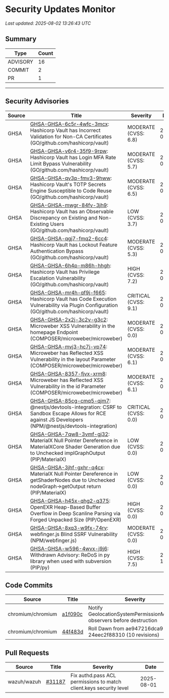# Security Updates Monitor

*Last updated: 2025-08-02 13:26:43 UTC*

## Summary
| Type | Count |
|------|-------|
| ADVISORY | 16 |
| COMMIT | 2 |
| PR | 1 |

---

## Security Advisories

| Source | Title | Severity | Date |
|--------|-------|----------|------|
| GHSA | [GHSA-GHSA-6c5r-4wfc-3mcx](https://github.com/advisories/GHSA-6c5r-4wfc-3mcx): Hashicorp Vault has Incorrect Validation for Non-CA Certificates (GO/github.com/hashicorp/vault) | MODERATE (CVSS: 6.8) | 2025-08-01 |
| GHSA | [GHSA-GHSA-v6r4-35f9-9rpw](https://github.com/advisories/GHSA-v6r4-35f9-9rpw): Hashicorp Vault has Login MFA Rate Limit Bypass Vulnerability (GO/github.com/hashicorp/vault) | MODERATE (CVSS: 5.7) | 2025-08-01 |
| GHSA | [GHSA-GHSA-qv3p-fmv3-9hww](https://github.com/advisories/GHSA-qv3p-fmv3-9hww): Hashicorp Vault's TOTP Secrets Engine Susceptible to Code Reuse  (GO/github.com/hashicorp/vault) | MODERATE (CVSS: 6.5) | 2025-08-01 |
| GHSA | [GHSA-GHSA-mwgr-84fv-3jh9](https://github.com/advisories/GHSA-mwgr-84fv-3jh9): Hashicorp Vault has an Observable Discrepancy on Existing and Non-Existing Users (GO/github.com/hashicorp/vault) | LOW (CVSS: 3.7) | 2025-08-01 |
| GHSA | [GHSA-GHSA-qgj7-fmq2-6cc4](https://github.com/advisories/GHSA-qgj7-fmq2-6cc4): Hashicorp Vault has Lockout Feature Authentication Bypass (GO/github.com/hashicorp/vault) | MODERATE (CVSS: 5.3) | 2025-08-01 |
| GHSA | [GHSA-GHSA-6h4p-m86h-hhgh](https://github.com/advisories/GHSA-6h4p-m86h-hhgh): Hashicorp Vault has Privilege Escalation Vulnerability (GO/github.com/hashicorp/vault) | HIGH (CVSS: 7.2) | 2025-08-01 |
| GHSA | [GHSA-GHSA-mr4h-qf9j-f665](https://github.com/advisories/GHSA-mr4h-qf9j-f665): Hashicorp Vault has Code Execution Vulnerability via Plugin Configuration (GO/github.com/hashicorp/vault) | CRITICAL (CVSS: 9.1) | 2025-08-01 |
| GHSA | [GHSA-GHSA-2x2j-3c2v-g3c2](https://github.com/advisories/GHSA-2x2j-3c2v-g3c2): Microweber XSS Vulnerability in the homepage Endpoint  (COMPOSER/microweber/microweber) | MODERATE (CVSS: 0.0) | 2025-08-01 |
| GHSA | [GHSA-GHSA-mvj3-hc7j-vp74](https://github.com/advisories/GHSA-mvj3-hc7j-vp74): Microweber has Reflected XSS Vulnerability in the layout Parameter (COMPOSER/microweber/microweber) | MODERATE (CVSS: 6.1) | 2025-08-01 |
| GHSA | [GHSA-GHSA-8357-fjvx-xrm8](https://github.com/advisories/GHSA-8357-fjvx-xrm8): Microweber has Reflected XSS Vulnerability in the id Parameter (COMPOSER/microweber/microweber) | MODERATE (CVSS: 6.1) | 2025-08-01 |
| GHSA | [GHSA-GHSA-85cg-cmq5-qjm7](https://github.com/advisories/GHSA-85cg-cmq5-qjm7): @nestjs/devtools-integration: CSRF to Sandbox Escape Allows for RCE against JS Developers (NPM/@nestjs/devtools-integration) | CRITICAL (CVSS: 0.0) | 2025-08-01 |
| GHSA | [GHSA-GHSA-7qw8-3vmf-gj32](https://github.com/advisories/GHSA-7qw8-3vmf-gj32): MaterialX Null Pointer Dereference in MaterialXCore Shader Generation due to Unchecked implGraphOutput (PIP/MaterialX) | LOW (CVSS: 0.0) | 2025-07-31 |
| GHSA | [GHSA-GHSA-3jhf-gxhr-q4cx](https://github.com/advisories/GHSA-3jhf-gxhr-q4cx): MaterialX Null Pointer Dereference in getShaderNodes due to Unchecked nodeGraph->getOutput return (PIP/MaterialX) | LOW (CVSS: 0.0) | 2025-07-31 |
| GHSA | [GHSA-GHSA-h45x-qhg2-q375](https://github.com/advisories/GHSA-h45x-qhg2-q375): OpenEXR Heap-Based Buffer Overflow in Deep Scanline Parsing via Forged Unpacked Size (PIP/OpenEXR) | HIGH (CVSS: 0.0) | 2025-07-31 |
| GHSA | [GHSA-GHSA-8xq3-w9fx-74rv](https://github.com/advisories/GHSA-8xq3-w9fx-74rv): webfinger.js Blind SSRF Vulnerability (NPM/webfinger.js) | MODERATE (CVSS: 0.0) | 2025-07-28 |
| GHSA | [GHSA-GHSA-w596-4wvx-j9j6](https://github.com/advisories/GHSA-w596-4wvx-j9j6): Withdrawn Advisory: ReDoS in py library when used with subversion  (PIP/py) | HIGH (CVSS: 7.5) | 2022-10-16 |

## Code Commits

| Source | Title | Severity | Date |
|--------|-------|----------|------|
| chromium/chromium | [a1f090c](https://github.com/chromium/chromium/commit/a1f090cfa63df356946367734ffed310be11bf98) | Notify GeolocationSystemPermissionManager observers before destruction | 2025-08-01 |
| chromium/chromium | [44f483d](https://github.com/chromium/chromium/commit/44f483d46d950995bf76f4fa1a7ced6f013136ef) | Roll Dawn from ae947216dca9 to 24eec2f88310 (10 revisions) | 2025-08-01 |

## Pull Requests

| Source | Title | Severity | Date |
|--------|-------|----------|------|
| wazuh/wazuh | [#31187](https://github.com/wazuh/wazuh/pull/31187) | Fix authd.pass ACL permissions to match client.keys security level | 2025-08-01 |

